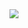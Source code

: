  <picture>
<source 
  srcset="https://github-readme-stats.vercel.app/api?username=Emiyaaaaa&icon_color=20A9A0&show_icons=true&theme=transparent&hide_border=true&title_color=00ADA2&text_color=E6EDF3&include_all_commits=true&hide_rank=true"
  media="(prefers-color-scheme: dark)"
/>
<source
  srcset="https://github-readme-stats.vercel.app/api?username=Emiyaaaaa&icon_color=20A9A0&show_icons=true&theme=transparent&hide_border=true&title_color=00ADA2&text_color=24292F&include_all_commits=true&hide_rank=true"
  media="(prefers-color-scheme: light), (prefers-color-scheme: no-preference)"
/>
<img src="https://github-readme-stats.vercel.app/api?username=Emiyaaaaa&icon_color=20A9A0&show_icons=true&theme=transparent&hide_border=true&title_color=00ADA2&text_color=E6EDF3&include_all_commits=true&hide_rank=true" />
</picture>
<!-- 
<picture>
<source 
  srcset="https://github-readme-stats.vercel.app/api/wakatime?username=Emiyaaaaa&theme=transparent&hide_border=true&title_color=00ADA2&text_color=E6EDF3&langs_count=5"
  media="(prefers-color-scheme: dark)"
/>
<source
  srcset="https://github-readme-stats.vercel.app/api/wakatime?username=Emiyaaaaa&theme=transparent&hide_border=true&title_color=00ADA2&text_color=24292F&langs_count=5"
  media="(prefers-color-scheme: light), (prefers-color-scheme: no-preference)"
/>
<img src="https://github-readme-stats.vercel.app/api/wakatime?username=Emiyaaaaa&theme=transparent&hide_border=true&title_color=00ADA2&text_color=E6EDF3&langs_count=5" />
</picture> -->

<!-- 
<picture>
<source 
  srcset="https://github-readme-stats.vercel.app/api/top-langs?username=Emiyaaaaa&theme=transparent&hide_border=true&title_color=00ADA2&text_color=E6EDF3&langs_count=8&layout=compact"
  media="(prefers-color-scheme: dark)"
/>
<source
  srcset="https://github-readme-stats.vercel.app/api/top-langs?username=Emiyaaaaa&theme=transparent&hide_border=true&title_color=00ADA2&text_color=24292F&langs_count=8&layout=compact"
  media="(prefers-color-scheme: light), (prefers-color-scheme: no-preference)"
/>
<img src="https://github-readme-stats.vercel.app/api/top-langs?username=Emiyaaaaa&theme=transparent&hide_border=true&title_color=00ADA2&text_color=E6EDF3&langs_count=8" />
</picture> -->
